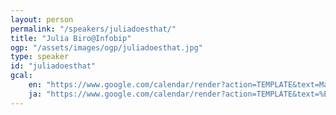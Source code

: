 ```yaml
---
layout: person
permalink: "/speakers/juliadoesthat/"
title: "Julia Biro@Infobip"
ogp: "/assets/images/ogp/juliadoesthat.jpg"
type: speaker
id: "juliadoesthat"
gcal:
    en: "https://www.google.com/calendar/render?action=TEMPLATE&text=Maslow%E2%80%99s+Pyramid+of+Developer+Needs&dates=20230311T144000/20230311T151000&location=%E3%80%92220-0004+Kanagawa%2C+Yokohama%2C+Nishi+Ward%2C+Kitasaiwai%2C+2+Chome%E2%88%925%E2%88%9215+%E3%83%97%E3%83%AC%E3%83%9F%E3%82%A2%E6%A8%AA%E6%B5%9C%E8%A5%BF%E5%8F%A3%E3%83%93%E3%83%AB+4F&trp=true&details=https%3A%2F%2Fyokohama-2023.devrelcon.dev%2Fspeakers%2Fjuliadoesthat%2F&trp=undefined&trp=true&sprop="
    ja: "https://www.google.com/calendar/render?action=TEMPLATE&text=%E3%83%9E%E3%82%BA%E3%83%AD%E3%83%BC%E3%81%AE%E9%96%8B%E7%99%BA%E8%80%85%E6%AC%B2%E6%B1%82%E3%81%AE%E3%83%94%E3%83%A9%E3%83%9F%E3%83%83%E3%83%89&dates=20230311T144000/20230311T151000&location=%E3%80%92220-0004+Kanagawa%2C+Yokohama%2C+Nishi+Ward%2C+Kitasaiwai%2C+2+Chome%E2%88%925%E2%88%9215+%E3%83%97%E3%83%AC%E3%83%9F%E3%82%A2%E6%A8%AA%E6%B5%9C%E8%A5%BF%E5%8F%A3%E3%83%93%E3%83%AB+4F&trp=true&details=https%3A%2F%2Fyokohama-2023.devrelcon.dev%2Fspeakers%2Fjuliadoesthat%2F&trp=undefined&trp=true&sprop="
---
```

